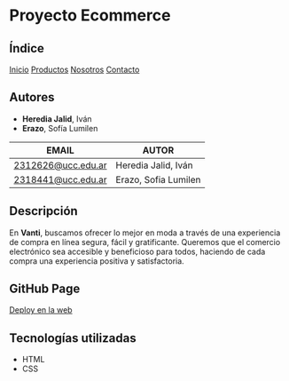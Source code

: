 # Proyecto Ecommerce

## Índice
[Inicio](https://ucc-labcompu2.github.io/proyecto2024-heredia-erazo/index.html)
[Productos](https://ucc-labcompu2.github.io/proyecto2024-heredia-erazo/productos.html)
[Nosotros](https://ucc-labcompu2.github.io/proyecto2024-heredia-erazo/nosotros.html)
[Contacto](https://ucc-labcompu2.github.io/proyecto2024-heredia-erazo/contacto.html)


## Autores
- **Heredia Jalid**, Iván
- **Erazo**, Sofía Lumilen

|EMAIL|AUTOR|
|-----|-----|
|2312626@ucc.edu.ar|Heredia Jalid, Iván|
|2318441@ucc.edu.ar|Erazo, Sofia Lumilen|

## Descripción

En **Vanti**, buscamos ofrecer lo mejor en moda a través de una experiencia de compra en línea segura, fácil y gratificante. Queremos que el comercio electrónico sea accesible y beneficioso para todos, haciendo de cada compra una experiencia positiva y satisfactoria.

## GitHub Page

[Deploy en la web](https://ucc-labcompu2.github.io/proyecto2024-heredia-erazo/index.html)

## Tecnologías utilizadas

- HTML
- CSS
